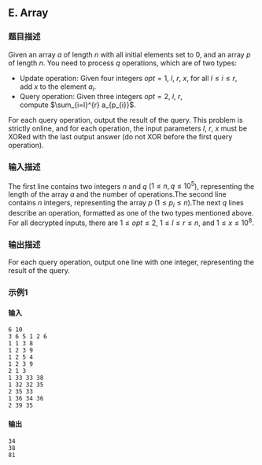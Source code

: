 ## E. Array

### 题目描述

Given an array $a$ of length $n$ with all initial elements set to 0, and
an array $p$ of length $n$. You need to process $q$ operations, which are of two types:
- Update operation: Given four
    integers $opt=1$, $l$, $r$, $x$,
    for all $l \le i \le r$,
    add $x$ to the
    element $a_i$.
- Query operation: Given three
    integers $opt=2$, $l$, $r$,
    compute $\sum_{i=l}^{r} a_{p_{i}}$.

For each query operation, output the result of the query. This problem
is strictly online, and for each operation, the input parameters $l$, $r$, $x$ must be XORed with the last output answer
(do not XOR before the first query operation).

### 输入描述

The first line contains two
integers $n$ and $q$ ($1 \leq n, q \leq 10^5$),
representing the length of the array $a$ and
the number of operations.The second line contains $n$ integers,
representing the
array $p$ ($1 \leq p_i \leq n$).The next $q$ lines describe an operation,
formatted as one of the two types mentioned above. For all decrypted
inputs, there
are $1 \le opt \le 2$, $1 \le l \le r \le n$,
and $1 \le x \le 10^8$.

### 输出描述

For each query operation, output one line with one integer, representing
the result of the query.

### 示例1

#### 输入

```plain
6 10
3 6 5 1 2 6
1 1 3 8
1 2 3 9
1 2 5 4
1 2 3 9
2 1 3
1 33 33 38
1 32 32 35
2 35 33
1 36 34 36
2 39 35
```

#### 输出

```plain
34
38
81
```


